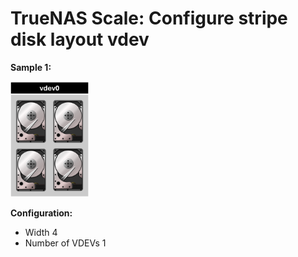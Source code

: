 # TrueNAS Scale: Configure stripe disk layout vdev

<b>Sample 1:</b>

<img src="img/stripe_single_vdev.png" width=25% height=25%>

<b>Configuration:</b>

* Width 4
* Number of VDEVs 1